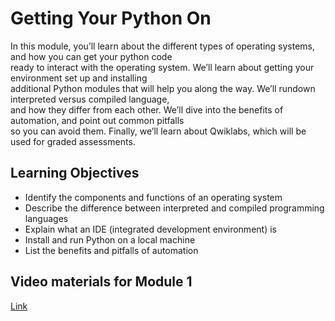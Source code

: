 # Getting Your Python On

In this module, you’ll learn about the different types of operating systems, and how you can get your python code\
ready to interact with the operating system. We’ll learn about getting your environment set up and installing\
additional Python modules that will help you along the way. We’ll rundown interpreted versus compiled language,\
and how they differ from each other. We’ll dive into the benefits of automation, and point out common pitfalls\
so you can avoid them. Finally, we’ll learn about Qwiklabs, which will be used for graded assessments.

## Learning Objectives

- Identify the components and functions of an operating system
- Describe the difference between interpreted and compiled programming languages
- Explain what an IDE (integrated development environment) is
- Install and run Python on a local machine
- List the benefits and pitfalls of automation

## Video materials for Module 1

[Link](https://drive.google.com/drive/folders/1ccvyOA203XGhTLWxfcYbJYc-9g2QrSCd?usp=sharing)